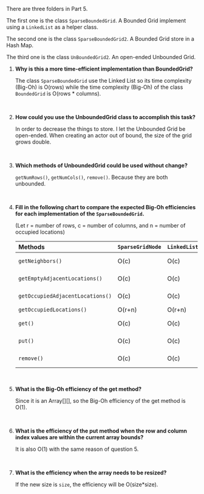 There are three folders in Part 5.

The first one is the class `SparseBoundedGrid`. A Bounded Grid implement using a `LinkedList` as a helper class.

The second one is the class `SparseBoundedGrid2`. A Bounded Grid store in a Hash Map.

The third one is the class `UnBoundedGrid2`. An open-ended Unbounded Grid.



1. **Why is this a more time-efficient implementation than BoundedGrid?**

   The class  `SparseBoundedGrid` use the Linked List so its time complexity (Big-Oh) is O(rows) while the time complexity (Big-Oh) of the class `BoundedGrid` is O(rows * columns).

   <br/>

2. **How could you use the UnboundedGrid class to accomplish this task?** 

   In order to decrease the things to store. I let the Unbounded Grid be open-ended. When creating an actor out of bound, the size of the grid grows double.

   <br/>

3. **Which methods of UnboundedGrid could be used without change?** 

   `getNumRows()`, `getNumCols()`, `remove()`. Because they are both unbounded.

   <br/>

4. **Fill in the following chart to compare the expected Big-Oh efficiencies for each implementation of the `SparseBoundedGrid`.**

   (Let r = number of rows, c = number of columns, and n = number of occupied locations)

   | Methods                          | `SparseGridNode` | `LinkedList<OccupantInCol>` | `HashMap ` | `TreeMap ` |
   | :------------------------------- | ---------------- | --------------------------- | ---------- | ---------- |
   | `getNeighbors()`                 | O(c)             | O(c)                        | O(1)       | O(log n)   |
   | `getEmptyAdjacentLocations()`    | O(c)             | O(c)                        | O(1)       | O(log n)   |
   | `getOccupiedAdjacentLocations()` | O(c)             | O(c)                        | O(1)       | O(log n)   |
   | `getOccupiedLocations()`         | O(r+n)           | O(r+n)                      | O(n)       | O(n)       |
   | `get()`                          | O(c)             | O(c)                        | O(1)       | O(log n)   |
   | `put()`                          | O(c)             | O(c)                        | O(1)       | O(log n)   |
   | `remove()`                       | O(c)             | O(c)                        | O(1)       | O(log n)   |

   <br/>

5. **What is the Big-Oh efficiency of the get method?** 

   Since it is an Array\[\]\[\], so the Big-Oh efficiency of the get method is O(1).

   <br/>

6. **What is the efficiency of the put method when the row and column index values are within the current array bounds?** 

   It is also O(1) with the same reason of question 5.

   <br/>

7. **What is the efficiency when the array needs to be resized?**

   If the new size is `size`, the efficiency will be O(size*size).